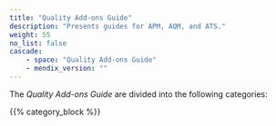 ```yaml
---
title: "Quality Add-ons Guide"
description: "Presents guides for APM, AQM, and ATS."
weight: 55
no_list: false
cascade:
    - space: "Quality Add-ons Guide"
    - mendix_version: ""
---
```


The *Quality Add-ons Guide* are divided into the following categories:

{{% category_block %}}

